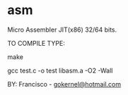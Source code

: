 # asm

 Micro Assembler JIT(x86) 32/64 bits.

 TO COMPILE TYPE:
 
   make
   
   gcc test.c -o test libasm.a -O2 -Wall
 

 BY: Francisco - gokernel@hotmail.com
